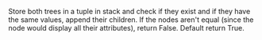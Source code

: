 Store both trees in a tuple in stack and check if they exist and if they have the same values, append their children. If the nodes aren't equal (since the node would display all their attributes), return False. Default return True.​

